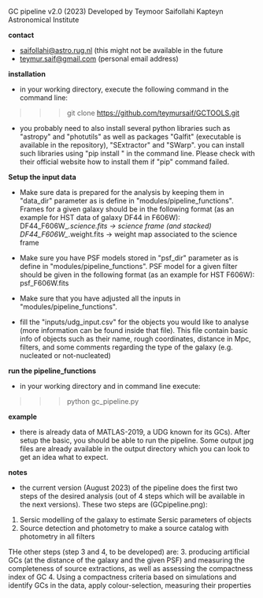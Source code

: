 GC pipeline v2.0 (2023)
Developed by Teymoor Saifollahi
Kapteyn Astronomical Institute

**contact**
- saifollahi@astro.rug.nl (this might not be available in the future
- teymur.saif@gmail.com (personal email address)

**installation**
- in your working directory, execute the following command in the command line:
>>> git clone https://github.com/teymursaif/GCTOOLS.git

- you probably need to also install several python libraries such as "astropy" and "photutils" as well as packages "Galfit" (executable is available in the repository), "SExtractor" and "SWarp".  you can install such libraries using "pip install <library-name>" in the command line. Please check with their official website how to install them if "pip" command failed.

**Setup the input data**

- Make sure data is prepared for the analysis by keeping them in "data_dir" parameter as is define in "modules/pipeline_functions". Frames for a given galaxy should be in the following format (as an example for HST data of galaxy DF44 in F606W):
DF44_F606W_*.science.fits -> science frame (and stacked)
DF44_F606W_*.weight.fits -> weight map associated to the science frame

- Make sure you have PSF models stored in "psf_dir" parameter as is define in "modules/pipeline_functions". PSF model for a given filter should be given in the following format (as an example for HST F606W): psf_F606W.fits

- Make sure that you have adjusted all the inputs in "modules/pipeline_functions".

- fill the "inputs/udg_input.csv" for the objects you would like to analyse (more information can be found inside that file). This file contain basic info of objects such as their name, rough coordinates, distance in Mpc, filters, and some comments regarding the type of the galaxy (e.g. nucleated or not-nucleated)

**run the pipeline_functions**
- in your working directory and in command line execute:
>>> python gc_pipeline.py

**example**
- there is already data of MATLAS-2019, a UDG known for its GCs). After setup the basic, you should be able to run the pipeline. Some output jpg files are already available in the output directory which you can look to get an idea what to expect.

**notes**
- the current version (August 2023) of the pipeline does the first two steps of the desired analysis (out of 4 steps which will be available in the next versions). These two steps are (GCpipeline.png):
1. Sersic modelling of the galaxy to estimate Sersic parameters of objects
2. Source detection and photometry to make a source catalog with photometry in all filters

THe other steps (step 3 and 4, to be developed) are:
3. producing artificial GCs (at the distance of the galaxy and the given PSF) and measuring the completeness of source extractions, as well as assessing the compactness index of GC
4. Using a compactness criteria based on simulations and identify GCs in the data, apply colour-selection, measuring their properties
